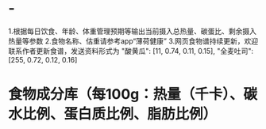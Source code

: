 # -
1.根据每日饮食、年龄、体重管理预期等输出当前摄入总热量、碳蛋比、剩余摄入热量等参数
2.食物名称、估重请参考app“薄荷健康”
3.网页食物谱持续更新，欢迎联系作者更新食谱，发送资料形式为
    "酸黄瓜": [11, 0.74, 0.11, 0.15],
    "全麦吐司": [255, 0.72, 0.12, 0.16]
# 食物成分库（每100g：热量（千卡）、碳水比例、蛋白质比例、脂肪比例）

